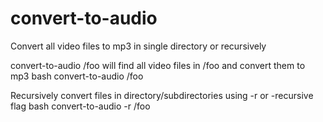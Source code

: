 # convert-to-audio
Convert all video files to mp3 in single directory or recursively

convert-to-audio /foo will find all video files in /foo and convert them to mp3
bash
convert-to-audio /foo

Recursively convert files in directory/subdirectories using -r or -recursive flag
bash
convert-to-audio -r /foo 

